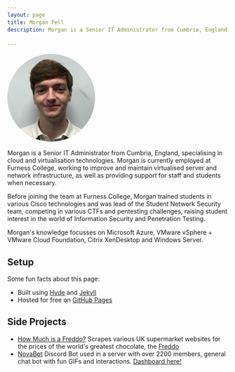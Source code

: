 ```yaml
---
layout: page
title: Morgan Fell
description: Morgan is a Senior IT Administrator from Cumbria, England, specialising in cloud and virtualisation technologies. 

---
```



<img src="/public/morgan-mugshot.jpg" height="auto" width="200" style="border-radius:50%"/>


Morgan is a Senior IT Administrator from Cumbria, England, specialising in cloud and virtualisation technologies. Morgan is currently employed at Furness College, working to improve and maintain virtualised server and network infrastructure, as well as providing support for staff and students when necessary. 

Before joining the team at Furness College, Morgan trained students in various Cisco technologies and was lead of the Student Network Security team, competing in various CTFs and pentesting challenges, raising student interest in the world of Information Security and Penetration Testing.

Morgan's knowledge focusses on Microsoft Azure, VMware vSphere + VMware Cloud Foundation, Citrix XenDesktop and Windows Server.


## Setup

Some fun facts about this page:

* Built using [Hyde](https://github.com/poole/hyde) and [Jekyll](http://jekyllrb.com)
* Hosted for free on [GitHub Pages](https://pages.github.com)



## Side Projects

* [How Much is a Freddo?](https://github.com/MorganFellDEV/HowMuchIsAFreddo)
Scrapes various UK supermarket websites for the prices of the world's greatest chocolate, the [Freddo](https://en.wikipedia.org/wiki/Freddo)
* [NovaBot](https://github.com/morganfelldev/moogdc/)
Discord Bot used in a server with over 2200 members, general chat bot with fun GIFs and interactions. [Dashboard here!](https://cloud.moorgaan.dev)

